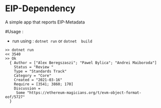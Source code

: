 # EIP-Dependency
A simple app that reports EIP-Metadata

#Usage : 
* run using : ``dotnet run`` or ``dotnet  build`` 

```
>> dotnet run
<< 3540
>> Ok
  { Author = ["Alex Beregszaszi"; "Pawel Bylica"; "Andrei Maiboroda"]
    Status = "Review "
    Type = "Standards Track"
    Category = "Core"
    Created = "2021-03-16"
    Require = [3541; 3860; 170]
    Discussion =
     Some "https://ethereum-magicians.org/t/evm-object-format-eof/5727" 
  }
```
